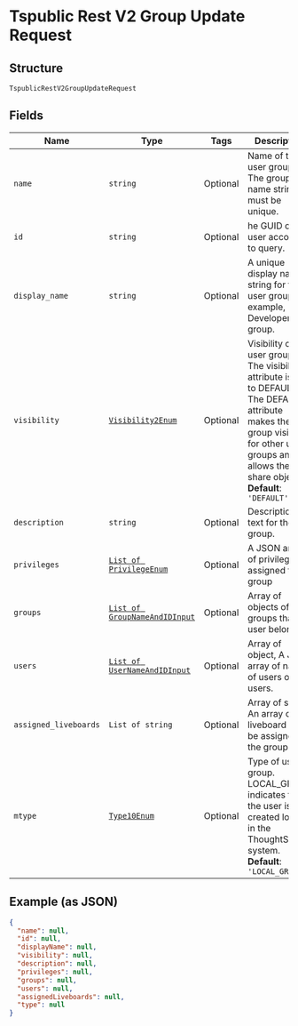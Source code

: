 
# Tspublic Rest V2 Group Update Request

## Structure

`TspublicRestV2GroupUpdateRequest`

## Fields

| Name | Type | Tags | Description |
|  --- | --- | --- | --- |
| `name` | `string` | Optional | Name of the user group. The group name string must be unique. |
| `id` | `string` | Optional | he GUID of the user account to query. |
| `display_name` | `string` | Optional | A unique display name string for the user group, for example, Developer group. |
| `visibility` | [`Visibility2Enum`](../../doc/models/visibility-2-enum.md) | Optional | Visibility of the user group. The visibility attribute is set to DEFAULT. The DEFAULT attribute makes the user group visible for other user groups and allows them to share objects.<br>**Default**: `'DEFAULT'` |
| `description` | `string` | Optional | Description text for the group. |
| `privileges` | [`List of PrivilegeEnum`](../../doc/models/privilege-enum.md) | Optional | A JSON array of privileges assigned to the group |
| `groups` | [`List of GroupNameAndIDInput`](../../doc/models/group-name-and-id-input.md) | Optional | Array of objects of groups that the user belong to. |
| `users` | [`List of UserNameAndIDInput`](../../doc/models/user-name-and-id-input.md) | Optional | Array of object, A JSON array of name of users of users. |
| `assigned_liveboards` | `List of string` | Optional | Array of string. An array of liveboard ids to be assigned to the group. |
| `mtype` | [`Type10Enum`](../../doc/models/type-10-enum.md) | Optional | Type of user group. LOCAL_GROUP indicates that the user is created locally in the ThoughtSpot system.<br>**Default**: `'LOCAL_GROUP'` |

## Example (as JSON)

```json
{
  "name": null,
  "id": null,
  "displayName": null,
  "visibility": null,
  "description": null,
  "privileges": null,
  "groups": null,
  "users": null,
  "assignedLiveboards": null,
  "type": null
}
```

